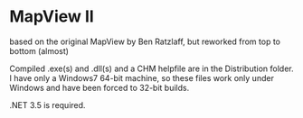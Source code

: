 # MapView II

based on the original MapView by Ben Ratzlaff, but reworked from top to bottom (almost)

Compiled .exe(s) and .dll(s) and a CHM helpfile are in the Distribution folder. I have only a Windows7 64-bit machine, so these files work only under Windows and have been forced to 32-bit builds.

.NET 3.5 is required.
